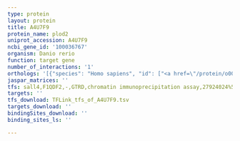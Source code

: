 ```yaml
---
type: protein
layout: protein
title: A4U7F9
protein_name: plod2
uniprot_accession: A4U7F9
ncbi_gene_id: '100036767'
organism: Danio rerio
function: target gene
number_of_interactions: '1'
orthologs: '[{"species": "Homo sapiens", "id": ["<a href=\"/protein/o00469\">O00469</a>"]}, {"species": "Mus musculus", "id": ["<a href=\"/protein/q9r0b9\">Q9R0B9</a>"]}, {"species": "Rattus norvegicus", "id": ["<a href=\"/protein/d3zqr7\">D3ZQR7</a>"]}, {"species": "Drosophila melanogaster", "id": ["<a href=\"/protein/q9vth0\">Q9VTH0</a>"]}, {"species": "Caenorhabditis elegans", "id": ["<a href=\"/protein/q20679\">Q20679</a>"]}]'
jaspar_matrices: ''
tfs: sall4,F1QDF2,-,GTRD,chromatin immunoprecipitation assay,27924024%5Buid%5D,No
targets: ''
tfs_download: TFLink_tfs_of_A4U7F9.tsv
targets_download: ''
bindingSites_download: ''
binding_sites_ls: ''

---
```

